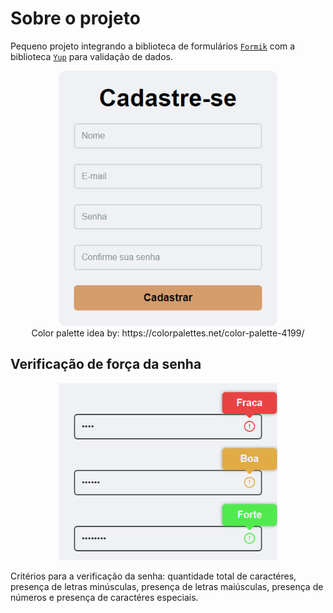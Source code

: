 # Sobre o projeto

Pequeno projeto integrando a biblioteca de formulários [`Formik`](https://formik.org/docs/overview) com a biblioteca [`Yup`](https://github.com/jquense/yup#api) para validação de dados.

<p align="center">
  <img src="https://raw.githubusercontent.com/Hidekih/reactjs-form/main/content/form_image.png" width="350" title="Form">
  <br/>
  Color palette idea by: https://colorpalettes.net/color-palette-4199/
</p>

## Verificação de força da senha

<p align="center">
  <img src="https://raw.githubusercontent.com/Hidekih/reactjs-form/main/content/password-check.png" width="350" title="Form">
  <br/>
</p>

Critérios para a verificação da senha: quantidade total de caractéres, presença de letras minúsculas, presença de letras maiúsculas, presença de números e presença de caractéres especiais.
